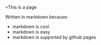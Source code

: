 =This is a page

Written in markdown because:

- markdown is cool
- markdown is easy
- markdown is supported by github pages
